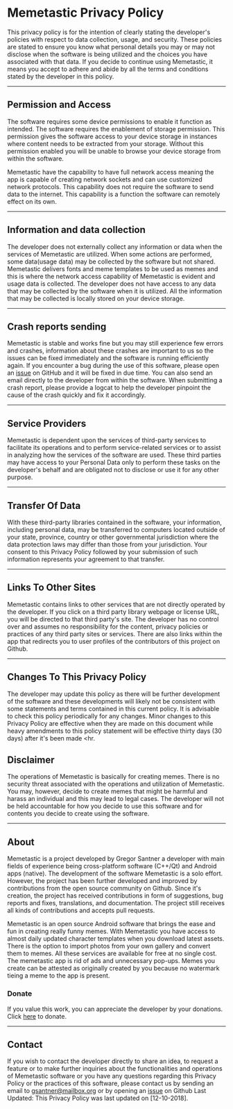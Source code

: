 # Memetastic Privacy Policy

This privacy policy is for the intention of clearly stating the developer's policies with respect to data collection, usage, and security. These policies are stated to ensure you know what personal details you may or may not disclose when the software is being utilized and the choices you have associated with that data. If you decide to continue using Memetastic, it means you accept to adhere and abide by all the terms and conditions stated by the developer in this policy. <hr>

## Permission and Access

The software requires some device permissions to enable it function as intended. The software requires the enablement of storage permission. This permission gives the software access to your device storage in instances where content needs to be extracted from your storage. Without this permission enabled you will be unable to browse your device storage from within the software. 

Memetastic have the capability to have full network access meaning the app is capable of creating network sockets and can use customized network protocols. This capability does not require the software to send data to the internet. This capability is a function the software can remotely effect on its own.
<hr>

## Information and data collection

The developer does not externally collect any information or data when the services of Memetastic are utilized. When some actions are performed, some data(usage data) may be collected by the software but not shared. Memetastic delivers fonts and meme templates to be used as memes and this is where the network access capability of Memetastic is evident and usage data is collected. The developer does not have access to any data that may be collected by the software when it is utilized. All the information that may be collected is locally stored on your device storage.
<hr>

## Crash reports sending

Memetastic is stable and works fine but you may still experience few errors and crashes, information about these crashes are important to us so the issues can be fixed immediately and the software is running efficiently again.
If you encounter a bug during the use of this software, please open an [issue](https://github.com/gsantner/memetastic/issues/new) on GitHub and it will be fixed in due time. You can also send an email directly to the developer from within the software. When submitting a crash report, please provide a logcat to help the developer pinpoint the cause of the crash quickly and fix it accordingly. <hr>

## Service Providers

Memetastic is dependent upon the services of third-party services to facilitate its operations and to perform service-related services or to assist in analyzing how the services of the software are used.
These third parties may have access to your Personal Data only to perform these tasks on the developer's behalf and are obligated not to disclose or use it for any other purpose. <hr>


## Transfer Of Data

With these third-party libraries contained in the software, your information, including personal data, may be transferred to computers located outside of your state, province, country or other governmental jurisdiction where the data protection laws may differ than those from your jurisdiction. Your consent to this Privacy Policy followed by your submission of such information represents your agreement to that transfer. <hr>

## Links To Other Sites

Memetastic contains links to other services that are not directly operated by the developer. If you click on a third party library webpage or license URL, you will be directed to that third party's site.
The developer has no control over and assumes no responsibility for the content, privacy policies or practices of any third party sites or services.
There are also links within the app that redirects you to user profiles of the contributors of this project on Github. <hr>

## Changes To This Privacy Policy

The developer may update this policy as there will be further development of the software and these developments will likely not be consistent with some statements and terms contained in this current policy.
It is advisable to check this policy periodically for any changes. Minor changes to this Privacy Policy are effective when they are made on this document while heavy amendments to this policy statement will be effective thirty days (30 days) after it's been made <hr.

## Disclaimer

The operations of Memetastic is basically for creating memes. There is no security threat associated with the operations and utilization of Memetastic. You may, however, decide to create memes that might be harmful and harass an individual and this may lead to legal cases. The developer will not be held accountable for how you decide to use this software and for contents you decide to create using the software. <hr>

## About

Memetastic is a project developed by Gregor Santner a developer with main fields of experience being cross-platform software (C++/Qt) and Android apps (native). The development of the software Memetastic is a solo effort. However, the project has been further developed and improved by contributions from the open source community on Github. Since it's creation, the project has received contributions in form of suggestions, bug reports and fixes, translations, and documentation. The project still receives all kinds of contributions and accepts pull requests.

Memetastic is an open source Android software that brings the ease and fun in creating really funny memes. 
With Memetastic you have access to almost daily updated character templates when you download latest assets. There is the option to import photos from your own gallery and convert them to memes. All these services are available for free at no single cost. The memetastic app is rid of ads and unnecessary pop-ups. Memes you create can be attested as originally created by you because no watermark tieing a meme to the app is present.

### Donate
If you value this work, you can appreciate the developer by your donations. Click [here](https://liberapay.com/gsantner/donate) to donate.

<hr>

## Contact

If you wish to contact the developer directly to share an idea, to request a feature or to make further inquiries about the functionalities and operations of Memetastic software or you have any questions regarding this Privacy Policy or the practices of this software, please contact us by sending an email to gsantner@mailbox.org or by opening an [issue](https://github.com/gsantner/memetastic/issues/new) on Github
Last Updated: This Privacy Policy was last updated on [12-10-2018].
 
